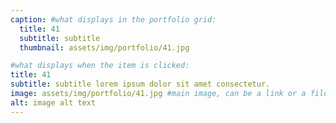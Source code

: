 ```yaml
---
caption: #what displays in the portfolio grid:
  title: 41
  subtitle: subtitle
  thumbnail: assets/img/portfolio/41.jpg

#what displays when the item is clicked:
title: 41
subtitle: subtitle lorem ipsum dolor sit amet consectetur.
image: assets/img/portfolio/41.jpg #main image, can be a link or a file in assets/img/portfolio
alt: image alt text
---
```

